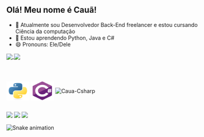 ## Olá! Meu nome é Cauã!

- 🔭 Atualmente sou Desenvolvedor Back-End freelancer e estou cursando Ciência da computação
- 🌱 Estou aprendendo Python, Java e C# 
- 😄 Pronouns: Ele/Dele

<a href="https://github.com/He1nka/">
  <img height=200  align="center" src="https://github-readme-stats.vercel.app/api?username=He1nka&theme=dark" />
</a>
<a href="https://github.com/He1nka/">
  <img height=200 align="center" src="https://github-readme-stats.vercel.app/api/top-langs?username=He1nka&layout=compact&langs_count=8&card_width=320&theme=dark" />
</a>

#
 <div style="display: inline_block"><br>
  <img align="center" alt="Caua-Python" height="50" width="60" src="https://raw.githubusercontent.com/devicons/devicon/master/icons/python/python-original.svg">
  <img align="center" alt="Caua-Csharp" height="50" width="60" src="https://raw.githubusercontent.com/devicons/devicon/master/icons/csharp/csharp-original.svg">
  <img align="center" alt="Caua-Csharp" height="50" width="60" src=https://cdn-icons-png.flaticon.com/128/5968/5968282.png>
</div>

 ##
 
<div> 
  <a href="https://www.instagram.com/cauahenriquepar/" target="_blank"><img src="https://img.shields.io/badge/-Instagram-%23E4405F?style=for-the-badge&logo=instagram&logoColor=white" target="_blank"></a>
  <a href = "mailto:cauahenriqueccpar@gmail.com"><img src="https://img.shields.io/badge/-Gmail-%23333?style=for-the-badge&logo=gmail&logoColor=white" target="_blank"></a>
  <a href="https://www.linkedin.com/in/cauaparente/" target="_blank"><img src="https://img.shields.io/badge/-LinkedIn-%230077B5?style=for-the-badge&logo=linkedin&logoColor=white" target="_blank"></a> 
</div>

![Snake animation](https://github.com/He1nka/He1nka/blob/output/github-contribution-grid-snake.svg)
